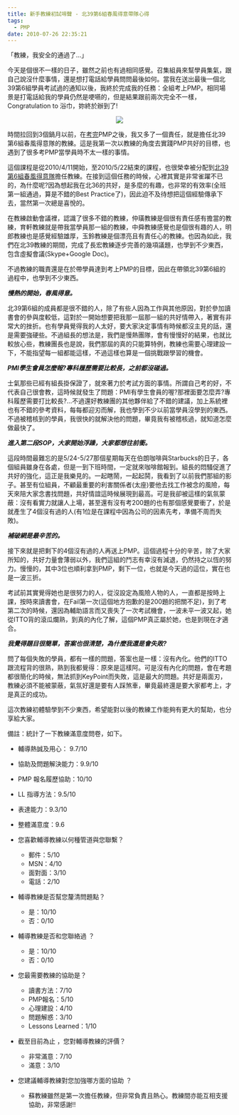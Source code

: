 ```yaml
---
title: 新手教練初試啼聲 - 北39第6組春風得意帶隊心得
tags:
  - PMP
date: 2010-07-26 22:35:21
---
```


「教練，我安全的通過了...」

今天是個很不一樣的日子，雖然之前也有過相同感覺。召集組員來幫學員集氣，跟自己說沒什麼事情，還是想打電話給學員問問最後如何。當我在送出最後一個北39第6組學員考試過的通知以後，我終於完成我的任務：全組考上PMP。相同場景是打電話給我的學員仍然是哽嚥的，但是結果跟前兩次完全不一樣，Congratulation to 浴巾，妳終於辦到了!

<center>

![](http://e.blog.xuite.net/e/2/3/2/11844378/blog_1638788/txt/34087806/5.jpg)

</center>

時間拉回到3個鍋月以前，在[考完](http://blog.xuite.net/retsamsu/diary/31589757)PMP之後，我又多了一個責任，就是擔任北39第6組春風得意隊的教練。這是我第一次以教練的角度去實踐PMP共好的目標，也遇到了很多考PMP當學員時不太一樣的事情。

這個課程是從2010/4/11開始，至2010/5/22結束的課程，也很榮幸被分配到[北39第6組春風得意隊](http://www.pm-abc.com.tw/detail_CLAid.asp?CLAid=C20100224269)擔任教練。在接到這個任務的時候，心裡其實是非常雀躍不已的，為什麼呢?因為想起我在北36的共好，是多麼的有趣，也非常的有效率(全班第一組通過，算是不錯的Best Practice了)，因此迫不及待想把這個經驗傳承下去，當然第一次總是喜悅的。

在教練啟動會議裡，認識了很多不錯的教練，仲璜教練是個很有責任感有擔當的教練，育軒教練就是帶我當學員那一組的教練，中舜教練感覺也是個很有趣的人，明郎教練也是感覺經驗雄厚，玉鈴教練是個漂亮且有責任心的教練。也因為如此，我們在北39教練的期間，完成了長宏教練逐步完善的幾項議題，也學到不少東西，包含虛擬會議(Skype+Google Doc)。

不過教練的職責還是在於帶學員達到考上PMP的目標，因此在帶領北39第6組的過程中，也學到不少東西。

**_慢熱的開始，春風得意。_**

北39第6組的成員都是很不錯的人，除了有些人因為工作與其他原因，對於參加讀書會的參與度較低，這對於一開始想要把我那一屆那一組的共好情帶入，著實有非常大的挫折。也有學員覺得我的人太好，要大家決定事情有時候都沒主見的話，還是需要強硬些。不過組長的想法是，我們是慢熱團隊，會有慢慢好的結果，也就比較放心些，教練團長也是說，我們那屆的真的只能算特例，教練也需要心理建設一下，不能指望每一組都能這樣，不過這樣也算是一個挑戰跟學習的機會。

**_PMI學生會員怎麼報?專科履歷需要比較長，之前都沒碰過。_**

士氣那些已經有組長掛保證了，就來著力於考試方面的事情。所謂自己考的好，不代表自己很會教，這時候就發生了問題：PMI有學生會員的喔?那裡面要怎麼弄?專科履歷需要打比較長?...不過還好教練團的其他夥伴給了不錯的建議，加上系統裡也有不錯的參考資料，每每都迎刃而解，我也學到不少以前當學員沒學到的東西。不過被稽核到的學員，我很快的就解決他的問題，畢竟我有被稽核過，就知道怎麼做最快了。

**_進入第二段SOP，大家開始浮躁，大家都想往前衝。_**

這段時間最難忘的是5/24-5/27那個星期每天在伯朗咖啡與Starbucks的日子，各個組員雖身在各處，但是一到下班時間，一定就來咖啡館報到。組長的悶騷促進了共好的強化，這正是我樂見的。一起瞎鬧，一起起鬨，我看到了以前我們那組的影子。甚至有位組員，不顧最重要的利害關係者(太座)要他去找工作被念的風險，每天來陪大家念書找問題，共好情誼這時候展現到最高。可是我卻被這樣的氣氛蒙蔽：沒有看實力就讓人上場，甚至還有沒有考200題的也有那個感覺要衝了，於是就產生了4個沒有過的人(有1位是在課程中因為公司的因素先考，準備不周而失敗)。

**_補破網是最辛苦的。_**

接下來就是把剩下的4個沒有過的人再送上PMP。這個過程十分的辛苦，除了大家所知的，共好力量會薄弱以外，我們這組的鬥志有幸沒有減退，仍然持之以恆的努力。慢慢的，其中3位也順利拿到PMP，剩下一位，也就是今天過的這位，實在也是一波三折。

考試前其實覺得她也是很努力的人，從沒設定為風險人物的人，一直都是按時上課，按時來讀書會，在Fail第一次(這個地方抱歉的是200題的把關不足)，到了考第二次的時候，還因為輔助語言而又喪失了一次考試機會，一波未平一波又起，她從ITTO背的滾瓜爛熟，到真的內化了解，這個PMP真正屬於她，也是到現在才適合。

**_我覺得題目很簡單，答案也很清楚，為什麼我還是會失敗?_**

問了每個失敗的學員，都有一樣的問題，答案也是一樣：沒有內化。他們的ITTO跟流程背的很熟，熟到我都覺得：原來是這樣阿。可是沒有內化的問題，會在考題都很簡化的時候，無法抓到KeyPoint而失敗，這是最大的問題。共好是兩面刃，教練必須不能被蒙蔽，氣氛好還是要有人踩煞車，畢竟最終還是要大家都考上，才是真正的成功。

這次教練初體驗學到不少東西，希望能對以後的教練工作能夠有更大的幫助，也分享給大家。

備註：統計了一下教練滿意度問卷，如下。

*   輔導熱誠及用心： 9.7/10
*   協助及問題解決能力：9.9/10
*   PMP 報名履歷協助：10/10
*   LL 指導方法：9.5/10
*   表達能力：9.3/10
*   整體滿意度：9.6
*   您喜歡輔導教練以何種管道與您聯繫？ 

    *   郵件：5/10
    *   MSN：4/10
    *   面對面：3/10
    *   電話：2/10

*   輔導教練是否幫您釐清問題點？ 

    *   是：10/10
    *   否：0/10

*   輔導教練是否和您聯絡過 ？ 

    *   是：10/10
    *   否：0/10

*   您最需要教練的協助是？ 

    *   讀書方法：7/10
    *   PMP報名：5/10
    *   心理建設：4/10
    *   問題解惑：3/10
    *   Lessons Learned：1/10

*   截至目前為止 ，您對輔導教練的評價？ 

    *   非常滿意：7/10
    *   滿意：3/10

*   您建議輔導教練對您加強哪方面的協助 ？ 

    *   蘇教練雖然是第一次擔任教練，但非常負責且熱心。教練間亦能互相支援協助，非常感謝!!

&nbsp;